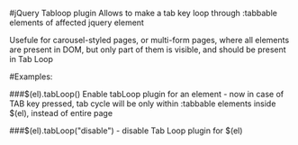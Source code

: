 #jQuery Tabloop plugin
Allows to make a tab key loop through :tabbable elements of affected jquery element

Usefule for carousel-styled pages, or multi-form pages, where all elements are present in DOM, but only part of them is visible, and should be present in Tab Loop


#Examples:

###$(el).tabLoop()
Enable tabLoop plugin for an element - now in case of TAB key pressed, tab cycle will be only within :tabbable elements inside $(el), instead of entire page

###$(el).tabLoop("disable") - disable Tab Loop plugin for $(el)
 

